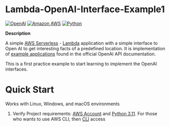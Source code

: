 # Lambda-OpenAI-Interface-Example1

[![OpenAI](https://a11ybadges.com/badge?logo=openai)](https://platform.openai.com/)
[![Amazon AWS](https://a11ybadges.com/badge?logo=amazonaws)](https://aws.amazon.com/)
[![Python](https://a11ybadges.com/badge?logo=python)](https://www.python.org/)
<BR>

**Description**

A simple [AWS Serverless](https://aws.amazon.com/serverless/) - [Lambda](https://aws.amazon.com/lambda/) application with a simple interface to Open AI to get interesting facts of a predefined location. It is implementation of [example applications](https://platform.openai.com/examples) found in the official OpenAI API documentation.

This is a first practice example to start learning to implement the OpenAI interfaces.

# Quick Start

Works with Linux, Windows, and macOS environments

1. Verify Project requirements: [AWS Account](https://aws.amazon.com/free/) and [Python 3.11](https://www.python.org/). For those who wants to use AWS CLI, then [CLI](https://aws.amazon.com/cli/) access
